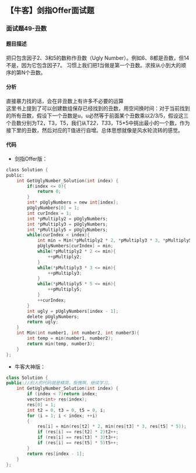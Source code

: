 ## 【牛客】剑指Offer面试题

### 面试题49-丑数

#### 题目描述

把只包含因子2、3和5的数称作丑数（Ugly Number）。例如6、8都是丑数，但14不是，因为它包含因子7。 习惯上我们把1当做是第一个丑数。求按从小到大的顺序的第N个丑数。

#### 分析

直接暴力找的话，会在非丑数上有许多不必要的运算  
这里书上提到了可以创建数组保存已经找到的丑数，用空间换时间：对于当前找到的所有丑数，假设下一个丑数是u，u必然等于前面某个丑数乘以2/3/5，假设这三个丑数分别为T2，T3，T5，我们从T2*2，T3*3，T5*5中挑出最小的一个数，作为接下里的丑数，然后对应的T值进行自增。总体思想就像是风水轮流转的感觉。

#### 代码
- 剑指Offer版：
```c
class Solution {
public:
    int GetUglyNumber_Solution(int index) {
        if(index <= 0){
            return 0;
        }
    	int* pUglyNumbers = new int[index];
        pUglyNumbers[0] = 1;
        int curIndex = 1;
        int *pMultiply2 = pUglyNumbers;
        int *pMultiply3 = pUglyNumbers;
        int *pMultiply5 = pUglyNumbers;
        while(curIndex < index){
            int min = Min(*pMultiply2 * 2, *pMultiply3 * 3, *pMultiply5 * 5);
            pUglyNumbers[curIndex] = min;
            while(*pMultiply2 * 2 <= min){
                ++pMultiply2;
            }
            while(*pMultiply3 * 3 <= min){
                ++pMultiply3;
            }
            while(*pMultiply5 * 5 <= min){
                ++pMultiply5;
            }
            ++curIndex;
        }
        int ugly = pUglyNumbers[index - 1];
        delete pUglyNumbers;
        return ugly;
    }
    int Min(int number1, int number2, int number3){
        int temp = min(number1, number2);
        return min(temp, number3);
    }
};
```
- 牛客大神版：
```c++
class Solution {
public://别人的代码就是精简，惭愧啊，继续学习。
    int GetUglyNumber_Solution(int index) {
        if (index < 7)return index;
        vector<int> res(index);
        res[0] = 1;
        int t2 = 0, t3 = 0, t5 = 0, i;
        for (i = 1; i < index; ++i)
        {
            res[i] = min(res[t2] * 2, min(res[t3] * 3, res[t5] * 5));
            if (res[i] == res[t2] * 2)t2++;
            if (res[i] == res[t3] * 3)t3++;
            if (res[i] == res[t5] * 5)t5++;
        }
        return res[index - 1];
    }
};
```